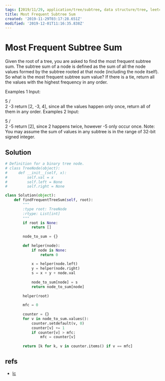 ```yaml
---
tags: [2019/11/29, application/tree/subtree, data structure/tree, leetcode/508]
title: Most Frequent Subtree Sum
created: '2019-11-29T03:17:28.651Z'
modified: '2019-12-01T11:16:35.838Z'
---
```


# Most Frequent Subtree Sum

Given the root of a tree, you are asked to find the most frequent subtree sum. The subtree sum of a node is defined as the sum of all the node values formed by the subtree rooted at that node (including the node itself). So what is the most frequent subtree sum value? If there is a tie, return all the values with the highest frequency in any order.

Examples 1
Input:

  5
 /  \
2   -3
return [2, -3, 4], since all the values happen only once, return all of them in any order.
Examples 2
Input:

  5
 /  \
2   -5
return [2], since 2 happens twice, however -5 only occur once.
Note: You may assume the sum of values in any subtree is in the range of 32-bit signed integer.

## Solution

```python
# Definition for a binary tree node.
# class TreeNode(object):
#     def __init__(self, x):
#         self.val = x
#         self.left = None
#         self.right = None

class Solution(object):
    def findFrequentTreeSum(self, root):
        """
        :type root: TreeNode
        :rtype: List[int]
        """
        if root is None:
            return []
        
        node_to_sum = {}
        
        def helper(node):
            if node is None:
                return 0
            
            x = helper(node.left)
            y = helper(node.right)
            s = x + y + node.val
            
            node_to_sum[node] = s
            return node_to_sum[node]
        
        helper(root)
        
        mfc = 0
        
        counter = {}
        for v in node_to_sum.values():
            counter.setdefault(v, 0)
            counter[v] += 1
            if counter[v] > mfc:
                mfc = counter[v]
        
        return [k for k, v in counter.items() if v == mfc]         
```

## refs

* [lc](https://leetcode.com/problems/most-frequent-subtree-sum/)
